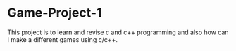 # Game-Project-1
This project is to learn and revise c and c++ programming and also how can I make a different games using c/c++. 
